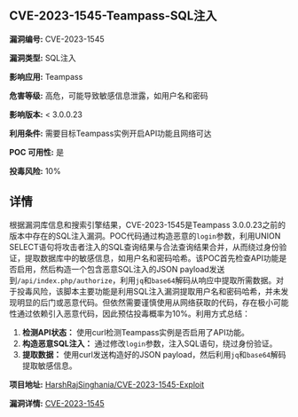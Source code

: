 ## CVE-2023-1545-Teampass-SQL注入

**漏洞编号:** CVE-2023-1545

**漏洞类型:** SQL注入

**影响应用:** Teampass

**危害等级:** 高危，可能导致敏感信息泄露，如用户名和密码

**影响版本:** < 3.0.0.23

**利用条件:** 需要目标Teampass实例开启API功能且网络可达

**POC 可用性:** 是

**投毒风险:** 10%

## 详情

根据漏洞库信息和搜索引擎结果，CVE-2023-1545是Teampass 3.0.0.23之前的版本中存在的SQL注入漏洞。POC代码通过构造恶意的`login`参数，利用UNION SELECT语句将攻击者注入的SQL查询结果与合法查询结果合并，从而绕过身份验证，提取数据库中的敏感信息，如用户名和密码哈希。该POC首先检查API功能是否启用，然后构造一个包含恶意SQL注入的JSON payload发送到`/api/index.php/authorize`，利用`jq`和`base64`解码从响应中提取所需数据。对于投毒风险，该脚本主要功能是利用SQL注入漏洞提取用户名和密码哈希，并未发现明显的后门或恶意代码。但依然需要谨慎使用从网络获取的代码，存在极小可能性通过依赖引入恶意代码，因此预估投毒概率为10%。利用方式总结：

1.  **检测API状态：** 使用curl检测Teampass实例是否启用了API功能。
2.  **构造恶意SQL注入：** 通过修改`login`参数，注入SQL语句，绕过身份验证。
3.  **提取数据：** 使用curl发送构造好的JSON payload，然后利用`jq`和`base64`解码提取敏感信息。

**项目地址:** [HarshRajSinghania/CVE-2023-1545-Exploit](https://github.com/HarshRajSinghania/CVE-2023-1545-Exploit)

**漏洞详情:** [CVE-2023-1545](https://nvd.nist.gov/vuln/detail/CVE-2023-1545)